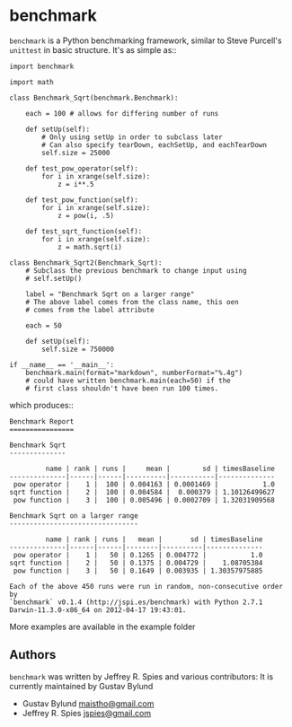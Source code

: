 benchmark
=========

``benchmark`` is a Python benchmarking framework, similar to Steve Purcell's
``unittest`` in basic structure. It's as simple as::

    import benchmark

    import math

    class Benchmark_Sqrt(benchmark.Benchmark):

        each = 100 # allows for differing number of runs

        def setUp(self):
            # Only using setUp in order to subclass later
            # Can also specify tearDown, eachSetUp, and eachTearDown
            self.size = 25000

        def test_pow_operator(self):
            for i in xrange(self.size):
                z = i**.5

        def test_pow_function(self):
            for i in xrange(self.size):
                z = pow(i, .5)

        def test_sqrt_function(self):
            for i in xrange(self.size):
                z = math.sqrt(i)

    class Benchmark_Sqrt2(Benchmark_Sqrt):
        # Subclass the previous benchmark to change input using
        # self.setUp()

        label = "Benchmark Sqrt on a larger range"
        # The above label comes from the class name, this oen
        # comes from the label attribute

        each = 50

        def setUp(self):
            self.size = 750000

    if __name__ == '__main__':
        benchmark.main(format="markdown", numberFormat="%.4g")
        # could have written benchmark.main(each=50) if the
        # first class shouldn't have been run 100 times.

which produces::

    Benchmark Report
    ================

    Benchmark Sqrt
    --------------

             name | rank | runs |     mean |        sd | timesBaseline
    --------------|------|------|----------|-----------|--------------
     pow operator |    1 |  100 | 0.004163 | 0.0001469 |           1.0
    sqrt function |    2 |  100 | 0.004584 |  0.000379 | 1.10126499627
     pow function |    3 |  100 | 0.005496 | 0.0002709 | 1.32031909568

    Benchmark Sqrt on a larger range
    --------------------------------

             name | rank | runs |   mean |       sd | timesBaseline
    --------------|------|------|--------|----------|--------------
     pow operator |    1 |   50 | 0.1265 | 0.004772 |           1.0
    sqrt function |    2 |   50 | 0.1375 | 0.004729 |    1.08705384
     pow function |    3 |   50 | 0.1649 | 0.003935 | 1.30357975885

    Each of the above 450 runs were run in random, non-consecutive order by
    `benchmark` v0.1.4 (http://jspi.es/benchmark) with Python 2.7.1
    Darwin-11.3.0-x86_64 on 2012-04-17 19:43:01.

More examples are available in the example folder


Authors
----
`benchmark` was written by Jeffrey R. Spies and various contributors:
It is currently maintained by Gustav Bylund


- Gustav Bylund <maistho@gmail.com>
- Jeffrey R. Spies <jspies@gmail.com>
